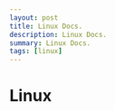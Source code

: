 ```yaml
---
layout: post
title: Linux Docs.
description: Linux Docs.
summary: Linux Docs.
tags: [linux]
---
```


# Linux

